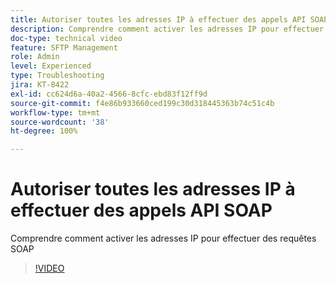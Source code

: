 ```yaml
---
title: Autoriser toutes les adresses IP à effectuer des appels API SOAP
description: Comprendre comment activer les adresses IP pour effectuer des requêtes SOAP
doc-type: technical video
feature: SFTP Management
role: Admin
level: Experienced
type: Troubleshooting
jira: KT-8422
exl-id: cc624d6a-40a2-4566-8cfc-ebd83f12ff9d
source-git-commit: f4e86b933660ced199c30d318445363b74c51c4b
workflow-type: tm+mt
source-wordcount: '38'
ht-degree: 100%

---
```


# Autoriser toutes les adresses IP à effectuer des appels API SOAP

Comprendre comment activer les adresses IP pour effectuer des requêtes SOAP

>[!VIDEO](https://video.tv.adobe.com/v/335978?quality=12&learn=on)
